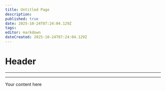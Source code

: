 ```yaml
---
title: Untitled Page
description: 
published: true
date: 2025-10-24T07:24:04.129Z
tags: 
editor: markdown
dateCreated: 2025-10-24T07:24:04.129Z
---
```


# Header
---

---

Your content here